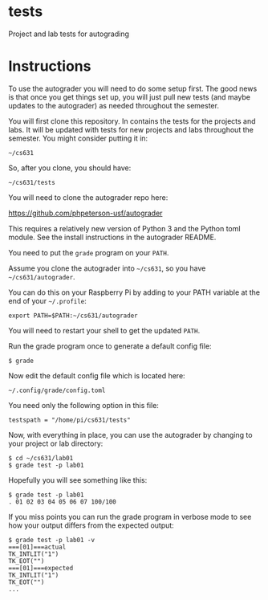 # tests
Project and lab tests for autograding

# Instructions

To use the autograder you will need to do some setup first. The good news is that once you get things set up, you will just pull new tests (and maybe updates to the autograder) as needed throughout the semester.

You will first clone this repository. In contains the tests for the projects and labs. It will be updated with tests for new projects and labs throughout the semester. You might consider putting it in: 

```
~/cs631
```

So, after you clone, you should have:

```
~/cs631/tests
```

You will need to clone the autograder repo here:

https://github.com/phpeterson-usf/autograder

This requires a relatively new version of Python 3 and the Python toml module. See the install instructions in the autograder README.

You need to put the `grade` program on your `PATH`.

Assume you clone the autograder into `~/cs631`, so you have `~/cs631/autograder`.

You can do this on your Raspberry Pi by adding to your PATH variable at the end of your `~/.profile`:

`export PATH=$PATH:~/cs631/autograder`

You will need to restart your shell to get the updated `PATH`.

Run the grade program once to generate a default config file:

```
$ grade
```

Now edit the default config file which is located here:

```
~/.config/grade/config.toml
```

You need only the following option in this file:

```
testspath = "/home/pi/cs631/tests"
```

Now, with everything in place, you can use the autograder by changing to your project or lab directory:

```
$ cd ~/cs631/lab01
$ grade test -p lab01
```

Hopefully you will see something like this:

```
$ grade test -p lab01
. 01 02 03 04 05 06 07 100/100
```

If you miss points you can run the grade program in verbose mode to see how your output differs from the expected output:

```
$ grade test -p lab01 -v
===[01]===actual
TK_INTLIT("1")
TK_EOT("")
===[01]===expected
TK_INTLIT("1")
TK_EOT("")
...
```
